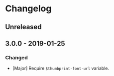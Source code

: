 # Changelog

## Unreleased

## 3.0.0 - 2019-01-25

### Changed

-   [Major] Require `$thumbprint-font-url` variable.
